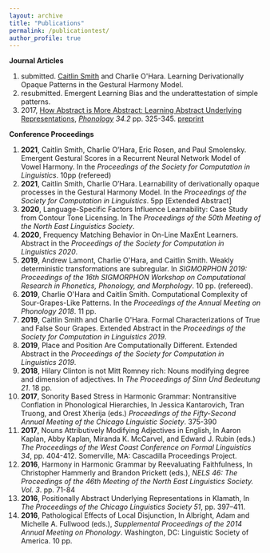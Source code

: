 ```yaml
---
layout: archive
title: "Publications"
permalink: /publicationtest/
author_profile: true
---
```


**Journal Articles**
1. submitted. [Caitlin Smith](https://caitlinsmith14.github.io) and Charlie O'Hara. Learning Derivationally Opaque Patterns in the Gestural Harmony Model.
1. resubmitted. Emergent Learning Bias and the underattestation of simple patterns.
1. 2017, [How Abstract is More Abstract: Learning Abstract Underlying Representations](https://www.cambridge.org/core/journals/phonology/article/how-abstract-is-more-abstract-learning-abstract-underlying-representations/BC4D70D95018D3812C4BFECD480BF794), *[Phonology](https://www.cambridge.org/core/journals/phonology) 34.2* pp. 325-345. [preprint](https://charlieohara.github.io/files/phonologyabstractURsREVISION.pdf)


**Conference Proceedings**
1. **2021**, Caitlin Smith, Charlie O’Hara, Eric Rosen, and Paul Smolensky. Emergent Gestural Scores in a Recurrent Neural Network Model of Vowel Harmony. In the *Proceedings of the Society for Computation in Linguistics*. 10pp (refereed)
1. **2021**, Caitlin Smith, Charlie O’Hara. Learnability of derivationally opaque processes in the Gestural Harmony Model. In the *Proceedings of the Society for Computation in Linguistics*. 5pp [Extended Abstract]
1. **2020**, Language-Specific Factors Influence Learnability: Case Study from Contour Tone Licensing. In The *Proceedings of the 50th Meeting of the North East Linguistics Society*.
1. **2020**, Frequency Matching Behavior in On-Line MaxEnt Learners. Abstract in the *Proceedings of the Society for Computation in Linguistics 2020*.
1. **2019**, Andrew Lamont, Charlie O'Hara, and Caitlin Smith. Weakly deterministic transformations are subregular. In *SIGMORPHON 2019: Proceedings of the 16th SIGMORPHON Workshop on Computational Research in Phonetics, Phonology, and Morphology*. 10 pp. (refereed).
2. **2019**, Charlie O'Hara and Caitlin Smith. Computational Complexity of Sour-Grapes-Like Patterns. In the *Proceedings of the Annual Meeting on Phonology 2018*. 11 pp.
3. **2019**, Caitlin Smith and Charlie O'Hara. Formal Characterizations of True and False Sour Grapes. Extended Abstract in the *Proceedings of the Society for Computation in Linguistics 2019*.
4. **2019**, Place and Position Are Computationally Different. Extended Abstract in the *Proceedings of the Society for Computation in Linguistics 2019*.
5. **2018**, Hilary Clinton is not Mitt Romney rich: Nouns modifying degree and dimension of adjectives. In *The Proceedings of Sinn Und Bedeutung 21*. 18 pp. 
6. **2017**, Sonority Based Stress in Harmonic Grammar: Nontransitive Conflation in Phonological Hierarchies, In Jessica Kantarovich, Tran Truong, and Orest Xherija (eds.) *Proceedings of the Fifty-Second Annual Meeting of the Chicago Linguistic Society*. 375-390
7. **2017**, Nouns Attributively Modifying Adjectives in English, In Aaron Kaplan, Abby Kaplan, Miranda K. McCarvel, and Edward J. Rubin (eds.) *The Proceedings of the West Coast Conference on Formal Linguistics 34*, pp. 404-412. Somerville, MA: Cascadilla Proceedings Project.
8. **2016**, Harmony in Harmonic Grammar by Reevaluating Faithfulness, In Christopher Hammerly and Brandon Prickett (eds.), *NELS 46: The Proceedings of the 46th Meeting of the North East Linguistics Society. Vol. 3*. pp. 71-84
9. **2016**, Positionally Abstract Underlying Representations in Klamath, In *The Proceedings of the Chicago Linguistics Society 51*, pp. 397–411.
10. **2016**, Pathological Effects of Local Disjunction, In Albright, Adam and Michelle A. Fullwood (eds.), *Supplemental Proceedings of the 2014 Annual Meeting on Phonology*. Washington, DC: Linguistic Society of America. 10 pp.
